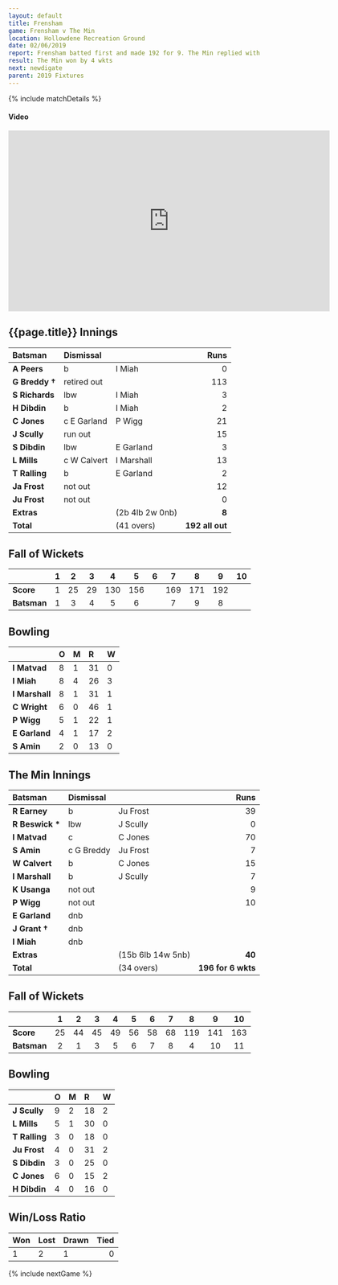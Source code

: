 ```yaml
---
layout: default
title: Frensham
game: Frensham v The Min
location: Hollowdene Recreation Ground
date: 02/06/2019
report: Frensham batted first and made 192 for 9. The Min replied with 196 for 6.
result: The Min won by 4 wkts
next: newdigate
parent: 2019 Fixtures
---
```


{% include matchDetails %}

#### Video

<iframe src="https://player.vimeo.com/video/341233600?h=fc0cf87163" width="640" height="360" frameborder="0" allow="autoplay; fullscreen; picture-in-picture" allowfullscreen></iframe>

## {{page.title}} Innings

| Batsman | Dismissal |  | Runs |
|:---|:---|---|---:|
| **A Peers** | b | I Miah | 0 |
| **G Breddy &#8224;** | retired out |  | 113 |
| **S Richards** | lbw | I Miah | 3 |
| **H Dibdin** | b | I Miah | 2 |
| **C Jones** | c E Garland | P Wigg | 21 |
| **J Scully** | run out |  | 15 |
| **S Dibdin** | lbw | E Garland | 3 |
| **L Mills** | c W Calvert | I Marshall | 13 |
| **T Ralling** | b | E Garland | 2 |
| **Ja Frost** | not out |  | 12 |
| **Ju Frost** | not out | | 0 |
| **Extras** | | (2b 4lb 2w 0nb) | **8** |
| **Total** | | (41 overs) | **192 all out** |

## Fall of Wickets

| | 1 | 2 | 3 | 4 | 5 | 6 | 7 | 8 | 9 | 10 |
|---|:---:|:---:|:---:|:---:|:---:|:---:|:---:|:---:|:---:|:---:|
| **Score** | 1 | 25 | 29 | 130 | 156 |  | 169 | 171 | 192 |  |
| **Batsman** | 1 | 3 | 4 | 5 | 6 |  | 7 | 9 | 8 |  |

## Bowling

| | O | M | R | W |
|---|:---|:---|:---|:---|
| **I Matvad** | 8 | 1 | 31 | 0 |
| **I Miah** | 8 | 4 | 26 | 3 |
| **I Marshall** | 8 | 1 | 31 | 1 |
| **C Wright** | 6 | 0 | 46 | 1 |
| **P Wigg** | 5 | 1 | 22 | 1 |
| **E Garland** | 4 | 1 | 17 | 2 |
| **S Amin** | 2 | 0 | 13 | 0 |

## The Min Innings

| Batsman | Dismissal |  | Runs |
|:---|:---|---|---:|
| **R Earney** | b | Ju Frost | 39 |
| **R Beswick &#42;** | lbw | J Scully | 0 |
| **I Matvad** | c | C Jones | 70 |
| **S Amin** | c G Breddy | Ju Frost | 7 |
| **W Calvert** | b  | C Jones | 15 |
| **I Marshall** | b | J Scully | 7 |
| **K Usanga** | not out |  | 9 |
| **P Wigg** | not out |  | 10 |
| **E Garland** | dnb |  |  |
| **J Grant &#8224;** | dnb |  |  |
| **I Miah** | dnb |  |  |
| **Extras** | | (15b 6lb 14w 5nb) | **40** |
| **Total** | | (34 overs) | **196 for 6 wkts** |

## Fall of Wickets

| | 1 | 2 | 3 | 4 | 5 | 6 | 7 | 8 | 9 | 10 |
|---|:---:|:---:|:---:|:---:|:---:|:---:|:---:|:---:|:---:|:---:|
| **Score** | 25 | 44 | 45 | 49 | 56 | 58 | 68 | 119 | 141 | 163 |
| **Batsman** | 2 | 1 | 3 | 5 | 6 | 7 | 8 | 4 | 10 | 11 |

## Bowling

| | O | M | R | W |
|---|:---|:---|:---|:---|
| **J Scully** | 9 | 2 | 18 | 2 |
| **L Mills** | 5 | 1 | 30 | 0 |
| **T Ralling** | 3 | 0 | 18 | 0 |
| **Ju Frost** | 4 | 0 | 31 | 2 |
| **S Dibdin** | 3 | 0 | 25 | 0 |
| **C Jones** | 6 | 0 | 15 | 2 |
| **H Dibdin** | 4 | 0 | 16 | 0 |

## Win/Loss Ratio

| Won | Lost | Drawn | Tied |
|:---|:---|:---|---:|
| 1 | 2 | 1 | 0 |

{% include nextGame %}